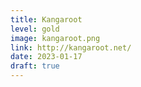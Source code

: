 ```yaml
---
title: Kangaroot
level: gold
image: kangaroot.png
link: http://kangaroot.net/
date: 2023-01-17
draft: true
---
```

